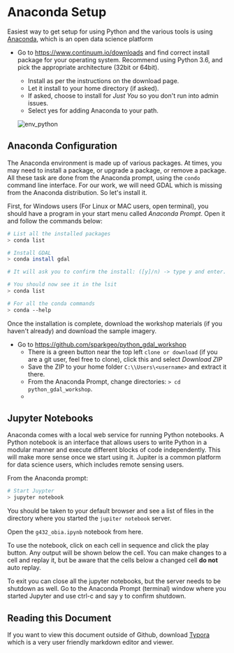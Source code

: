 # Anaconda Setup


Easiest way to get setup for using Python and the various tools is using [Anaconda](https://www.continuum.io/), which is an open data science platform 

*   Go to https://www.continuum.io/downloads and find correct install package for your operating system. Recommend using Python 3.6, and pick the appropriate architecture (32bit or 64bit).
    - Install as per the instructions on the download page.
    - Let it install to your home directory (if asked).
    - If asked, choose to install for *Just You* so you don't run into admin issues.
    - Select yes for adding Anaconda to your path.

    ![env_python](/Users/michaelconnor/Documents/SparkGeo/projects/python_gdal_workshop/images/env_python.PNG)




## Anaconda Configuration

The Anaconda environment is made up of various packages. At times, you may need to install a package, or upgrade a package, or remove a package. All these task are done from the Anaconda prompt, using the `condo` command line interface. For our work, we will need GDAL which is missing from the Anaconda distribution. So let's install it.



First, for Windows users (For Linux or MAC users, open terminal), you should have a program in your start menu called *Anaconda Prompt*. Open it and follow the commands below:

```bash
# List all the installed packages
> conda list

# Install GDAL
> conda install gdal

# It will ask you to confirm the install: ([y]/n) -> type y and enter.

# You should now see it in the lsit
> conda list

# For all the conda commands
> conda --help
```



Once the installation is complete, download the workshop materials (if you haven't already) and download the sample imagery.

* Go to https://github.com/sparkgeo/python_gdal_workshop
  * There is a green button near the top left `clone or download` (if you are a git user, feel free to clone), click this and select *Download ZIP*
  * Save the ZIP to your home folder `C:\\Users\<username>` and extract it there. 
  * From the Anaconda Prompt, change directories: `> cd python_gdal_workshop`.
  * ​



## Jupyter Notebooks

Anaconda comes with a local web service for running Python notebooks. A Python notebook is an interface that allows users to write Python in a modular manner and execute different blocks of code independently. This will make more sense once we start using it. Jupiter is a common platform for data science users, which includes remote sensing users. 



From the Anaconda prompt:

```bash
# Start Juypter
> jupyter notebook
```



You should be taken to your default browser and see a list of files in the directory where you started the `jupiter notebook` server. 



Open the `g432_obia.ipynb` notebook from here.



To use the notebook, click on each cell in sequence and click the play button. Any output will be shown below the cell. You can make changes to a cell and replay it, but be aware that the cells below a changed cell **do not** auto replay.

To exit you can close all the jupyter notebooks, but the server needs to be shutdown as well. Go to the Anaconda Prompt (terminal) window where you started Jupyter and use ctrl-c  and say y to confirm shutdown.



## Reading this Document

If you want to view this document outside of Github, download [Typora](https://typora.io/) which is a very user friendly markdown editor and viewer.